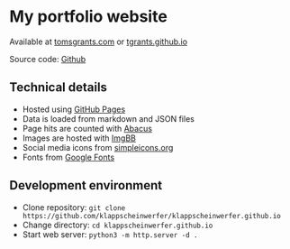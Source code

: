 # My portfolio website

Available at [tomsgrants.com](https://tomsgrants.com/) or [tgrants.github.io](https://tgrants.github.io/)

Source code: [Github](https://github.com/tgrants/tgrants.github.io)

## Technical details

* Hosted using [GitHub Pages](https://pages.github.com/)
* Data is loaded from markdown and JSON files
* Page hits are counted with [Abacus](https://github.com/JasonLovesDoggo/abacus)
* Images are hosted with [ImgBB](https://imgbb.com/)
* Social media icons from [simpleicons.org](https://simpleicons.org/)
* Fonts from [Google Fonts](https://fonts.google.com/)

## Development environment

* Clone repository: `git clone https://github.com/klappscheinwerfer/klappscheinwerfer.github.io`
* Change directory: `cd klappscheinwerfer.github.io`
* Start web server: `python3 -m http.server -d .`
